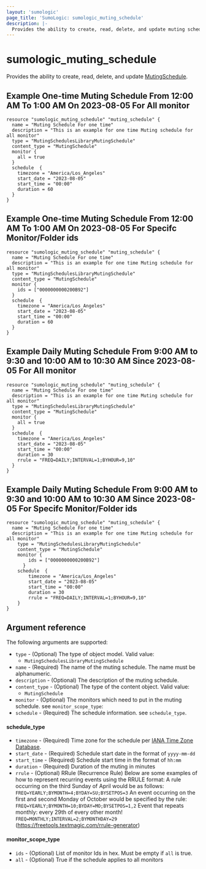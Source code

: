 ```yaml
---
layout: 'sumologic'
page_title: 'SumoLogic: sumologic_muting_schedule'
description: |-
  Provides the ability to create, read, delete, and update muting schedule.
---
```


# sumologic_muting_schedule

Provides the ability to create, read, delete, and update [MutingSchedule][1].

## Example One-time Muting Schedule From 12:00 AM To 1:00 AM On 2023-08-05 For All monitor

```hcl
resource "sumologic_muting_schedule" "muting_schedule" {
  name = "Muting Schedule For one time"
  description = "This is an example for one time Muting schedule for all monitor"
  type = "MutingSchedulesLibraryMutingSchedule"
  content_type = "MutingSchedule"
  monitor {
	all = true
  }
  schedule  {
	timezone = "America/Los_Angeles"
	start_date = "2023-08-05"
	start_time = "00:00"
	duration = 60
  }
}
```

## Example One-time Muting Schedule From 12:00 AM To 1:00 AM On 2023-08-05 For Specifc Monitor/Folder ids

```hcl
resource "sumologic_muting_schedule" "muting_schedule" {
  name = "Muting Schedule For one time"
  description = "This is an example for one time Muting schedule for all monitor"
  type = "MutingSchedulesLibraryMutingSchedule"
  content_type = "MutingSchedule"
  monitor {
	ids = ["0000000000200B92"]
  }
  schedule  {
	timezone = "America/Los_Angeles"
	start_date = "2023-08-05"
	start_time = "00:00"
	duration = 60
  }
}
```

## Example Daily Muting Schedule From 9:00 AM to 9:30 and 10:00 AM to 10:30 AM Since 2023-08-05 For All monitor

```hcl
resource "sumologic_muting_schedule" "muting_schedule" {
  name = "Muting Schedule For one time"
  description = "This is an example for one time Muting schedule for all monitor"
  type = "MutingSchedulesLibraryMutingSchedule"
  content_type = "MutingSchedule"
  monitor {
	all = true
  }
  schedule  {
	timezone = "America/Los_Angeles"
	start_date = "2023-08-05"
	start_time = "00:00"
	duration = 30
	rrule = "FREQ=DAILY;INTERVAL=1;BYHOUR=9,10"
  }
}
```

## Example Daily Muting Schedule From 9:00 AM to 9:30 and 10:00 AM to 10:30 AM Since 2023-08-05 For Specifc Monitor/Folder ids 

```hcl
resource "sumologic_muting_schedule" "muting_schedule" {
  name = "Muting Schedule For one time"
  description = "This is an example for one time Muting schedule for all monitor"
	type = "MutingSchedulesLibraryMutingSchedule"
	content_type = "MutingSchedule"
	monitor {
		ids = ["0000000000200B92"]
	  }
	schedule  {
		timezone = "America/Los_Angeles"
		start_date = "2023-08-05"
		start_time = "00:00"
		duration = 30
    	rrule = "FREQ=DAILY;INTERVAL=1;BYHOUR=9,10"
	}
}
```

## Argument reference

The following arguments are supported:

- `type` - (Optional) The type of object model. Valid value:
  - `MutingSchedulesLibraryMutingSchedule`
- `name` - (Required) The name of the muting schedule. The name must be alphanumeric.
- `description` - (Optional) The description of the muting schedule.
- `content_type` - (Optional) The type of the content object. Valid value:
  - `MutingSchedule`
- `monitor` - (Optional) The monitors which need to put in the muting schedule. see `monitor_scope_type`:
- `schedule` - (Required) The schedule information. see `schedule_type`.

#### schedule_type
  - `timezone` - (Required) Time zone for the schedule per
            [IANA Time Zone Database](https://en.wikipedia.org/wiki/List_of_tz_database_time_zones#List).
  - `start_date` - (Required) Schedule start date in the format of `yyyy-mm-dd`
  - `start_time` - (Required) Schedule start time in the format of `hh:mm`
  - `duration` - (Required) Duration of the muting in minutes
  - `rrule` - (Optional) RRule (Recurrence Rule) Below are some examples of how to represent recurring events using the RRULE format:
  A rule occurring on the third Sunday of April would be as follows: `FREQ=YEARLY;BYMONTH=4;BYDAY=SU;BYSETPOS=3`
  An event occurring on the first and second Monday of October would be specified by the rule: `FREQ=YEARLY;BYMONTH=10;BYDAY=MO;BYSETPOS=1,2`
  Event that repeats monthly: every 29th of every other month! `FREQ=MONTHLY;INTERVAL=2;BYMONTHDAY=29`
  (https://freetools.textmagic.com/rrule-generator)

#### monitor_scope_type
  - `ids` - (Optional) List of monitor Ids in hex. Must be empty if `all` is true.
  - `all` - (Optional) True if the schedule applies to all monitors

[1]: https://help.sumologic.com/docs/alerts/monitors/muting-schedules/